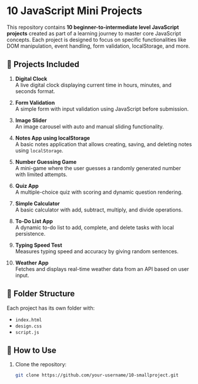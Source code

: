 # 10 JavaScript Mini Projects

This repository contains **10 beginner-to-intermediate level JavaScript projects** created as part of a learning journey to master core JavaScript concepts. Each project is designed to focus on specific functionalities like DOM manipulation, event handling, form validation, localStorage, and more.

## 🧠 Projects Included

1. **Digital Clock**  
   A live digital clock displaying current time in hours, minutes, and seconds format.

2. **Form Validation**  
   A simple form with input validation using JavaScript before submission.

3. **Image Slider**  
   An image carousel with auto and manual sliding functionality.

4. **Notes App using localStorage**  
   A basic notes application that allows creating, saving, and deleting notes using `localStorage`.

5. **Number Guessing Game**  
   A mini-game where the user guesses a randomly generated number with limited attempts.

6. **Quiz App**  
   A multiple-choice quiz with scoring and dynamic question rendering.

7. **Simple Calculator**  
   A basic calculator with add, subtract, multiply, and divide operations.

8. **To-Do List App**  
   A dynamic to-do list to add, complete, and delete tasks with local persistence.

9. **Typing Speed Test**  
   Measures typing speed and accuracy by giving random sentences.

10. **Weather App**  
   Fetches and displays real-time weather data from an API based on user input.

## 📁 Folder Structure

Each project has its own folder with:
- `index.html`
- `design.css`
- `script.js`

## 🚀 How to Use

1. Clone the repository:
   ```bash
   git clone https://github.com/your-username/10-smallproject.git
